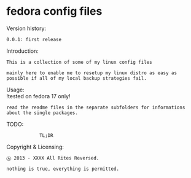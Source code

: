
fedora config files 	 
===================																


Version history:

	0.0.1: first release 

Introduction:
	
	This is a collection of some of my linux config files
	
	mainly here to enable me to resetup my linux distro as easy as possible if all of my local backup strategies fail.
	
Usage:	
	!tested on fedora 17 only!
	
	read the readme files in the separate subfolders for informations about the single packages.
	

TODO: 
	
				TL;DR


Copyright & Licensing:

	Ⓐ 2013 - XXXX All Rites Reversed.
	
	nothing is true, everything is permitted.
